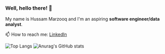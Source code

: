### Well, hello there! 🫡
My name is Hussam Marzooq and I'm an aspiring **software engineer/data analyst**.

📫 How to reach me: [LinkedIn](https://www.linkedin.com/in/hussam-m/)
<!--

Here are some ideas to get you started:

- 🔭 I’m currently working on 
- 🌱 I’m currently learning ...
- 👯 I’m looking to collaborate on ...
- 🤔 I’m looking for help with ...
- 💬 Ask me about ...
- 📫 How to reach me: ...
- 😄 Pronouns: ...
- ⚡ Fun fact: ...
-->

![Top Langs](https://github-readme-stats.vercel.app/api/top-langs/?username=hMRZQ21&theme=transparent)
![Anurag's GitHub stats](https://github-readme-stats.vercel.app/api?username=anuraghazra&show_icons=true&theme=transparent)
